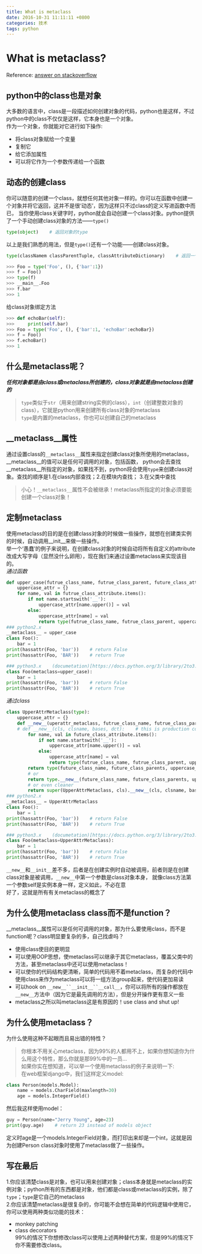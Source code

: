 ```yaml
---
title: What is metaclass
date: 2016-10-31 11:11:11 +0800
categories: 技术
tags: python
---
```


# What is metaclass?

Reference: [answer on stackoverflow](http://stackoverflow.com/questions/100003/what-is-a-metaclass-in-python/6581949#6581949)

## python中的class也是对象  
大多数的语言中，class是一段描述如何创建对象的代码，python也是这样，不过python中的class不仅仅是这样，它本身也是一个对象。  
作为一个对象，你就能对它进行如下操作:  
+ 将class对象赋给一个变量  
+ 复制它  
+ 给它添加属性  
+ 可以将它作为一个参数传递给一个函数  

## 动态的创建class  
你可以随意的创建一个class，就想任何其他对象一样的。你可以在函数中创建一个对象并将它返回，这并不是很‘动态’，因为这样只不过class的定义写进函数中而已，
当你使用class关键字时，python就会自动创建一个class对象。python提供了一个手动创建class对象的方法——`type()`  

``` python
type(object)    # 返回对象的type
```
以上是我们熟悉的用法，但是`type()`还有一个功能——创建class对象。
``` python
type(classNamem classParentTuple, classAttributeDictionary)    # 返回一个新的type（class对象）

>>> Foo = type('Foo', (), {'bar':1})
>>> f = Foo()
>>> type(f)
>>> __main__.Foo
>>> f.bar
>>> 1
```
给class对象绑定方法
``` python
>>> def echoBar(self):
>>>     print(self.bar)
>>> Foo = type('Foo', (), {'bar':1, 'echoBar':echoBar})
>>> f = Foo()
>>> f.echoBar()
>>> 1
```

## 什么是metaclass呢？
***任何对象都是由class或metaclass所创建的，class对象就是由metaclass创建的***  
> `type`类似于`str`（用来创建string实例的class），`int`（创建整数对象的class），它就是python用来创建所有class对象的metaclass  
`type`是内置的metaclass，你也可以创建自己的metaclass  

## __metaclass__属性
通过设置class的`__metaclass__`属性来指定创建class对象所使用的metaclass，__metaclass__的值可以是任何可调用的对象，包括函数，
python会去查找__metaclass__所指定的对象，如果找不到，python将会使用`type`来创建class对象。查找的顺序是1.在class内部查找；2.在模块内查找；
3.在父类中查找  
> 小心！`__metaclass__`属性不会被继承！metaclass所指定的对象必须要能创建一个class对象！  

## 定制metaclass
使用metaclass的目的是在创建class对象的时候做一些操作，就想在创建类实例的时候，自动调用__init__来做一些操作。  
举一个‘愚蠢’的例子来说明，在创建class对象的时候自动将所有自定义的attribute改成大写字母（显然没什么卵用），现在我们来通过设置metaclass来实现该目的。  
*通过函数*
``` python
def upper_case(futrue_class_name, futrue_class_parent, future_class_attribute):
    uppercase_attr = {}
    for name, val in futrue_class_attribute.items():
        if not name.startswith('__'):
            uppercase_attr[name.upper()] = val
        else:
            uppercase_attr[name] = val
            return type(futrue_class_name, futrue_class_parent, uppercase_attr)
### python2.x
__metaclass__ = upper_case
class Foo():
    bar = 1
print(hassattr(Foo, 'bar'))    # return False
print(hassattr(Foo, 'BAR'))    # return True

### python3.x    (documetation)[https://docs.python.org/3/library/2to3.html?highlight=metaclass#2to3fixer-metaclass]
class Foo(metaclass=upper_case):
    bar = 1
print(hassattr(Foo, 'bar'))    # return False
print(hassattr(Foo, 'BAR'))    # return True
```
*通过class*
``` python
class UpperAttrMetaclass(type):
    uppercase_attr = {}
    def __new__(uperattr_metaclass, futrue_class_name, futrue_class_parent, future_class_attribute):
    # def __new__(cls, clsname, bases, dct):    # this is production code
        for name, val in future_class_attribute.items():
            if not name.startswith('__'):
                uppercase_attr[name.upper()] = val
            else:
                uppercase_attr[name] = val
                return type(futrue_class_name, futrue_class_parent, uppercase_attr)
        return type(future_class_name, future_class_parents, uppercase_attr)
        # or
        return type.__new__(future_class_name, future_class_parents, uppercase_attr)    # this is much OOP
        # or even cleaner
        return super(UpperAttrMetaclass, cls).__new__(cls, clsname, bases, uppercase_attr)
### python2.x
__metaclass__ = UpperAttrMetaclass
class Foo():
    bar = 1
print(hassattr(Foo, 'bar'))    # return False
print(hassattr(Foo, 'BAR'))    # return True

### python3.x    (documetation)[https://docs.python.org/3/library/2to3.html?highlight=metaclass#2to3fixer-metaclass]
class Foo(metaclass=UpperAttrMetaclass):
    bar = 1
print(hassattr(Foo, 'bar'))    # return False
print(hassattr(Foo, 'BAR'))    # return True
```
`__new__`和`__init__`差不多，后者是在创建实例时自动被调用，前者则是在创建class对象是被调用，`__new__`中第一个参数是class对象本身，
就像class方法第一个参数self是实例本身一样，定义如此，不必在意  
好了，这就是所有有关metaclass的概念了  

## 为什么使用metaclass class而不是function？
__metaclass__属性可以是任何可调用的对象，那为什么要使用class，而不是function呢？class明显要复杂的多，自己找虐吗？  
+ 使用class使目的更明显  
+ 可以使用OOP思想，使metaclass可以继承于其它metaclass，覆盖父类中的方法，甚至metaclass中还可以使用metaclass！  
+ 可以使你的代码结构更清晰，简单的代码用不着metaclass，而复杂的代码中使用class来作为metaclass可以将一组方法group起来，使代码更加易读  
+ 可以hook on `__new__``__init__``__call__`，你可以将所有的操作都放在`__new__`方法中（因为它是最先调用的方法），但是分开操作更有意义一些  
+ metaclass之所以叫metaclass这是有原因的！use class and shut up!  

## 为什么使用metaclass？
为什么使用这种不起眼而且易出错的特性？  
> 你根本不用关心metaclass，因为99%的人都用不上，如果你想知道你为什么用这个特性，那么你就是那99%中的一员...  
如果你实在想知道，可以举一个使用metaclass的例子来说明一下:  
在web框架django中，我们这样定义model:
``` python
class Person(models.Model):
    name = models.CharField(maxlength=30)
    age = models.IntegerField()
```
然后我这样使用model：
``` python
guy = Person(name="Jerry Young", age=23)
print(guy.age)    # return 23 instead of models object
```
定义时age是一个models.IntegerField对象，而打印出来却是一个int，这就是因为创建Person class对象时使用了metaclass做了一些操作。  

## 写在最后
1.你应该清楚class是对象，也可以用来创建对象；class本身就是metaclass的实例对象；python所有的东西都是对象，他们都是class或metaclass的实例，除了`type`；`type`是它自己的metaclass  
2.你应该清楚metaclass是很复杂的，你可能不会想在简单的代码逻辑中使用它，你可以使用两种类似功能的技术：  
+ monkey patching  
+ class decorators  
99%的情况下你想修改class可以使用上述两种替代方案，但是99%的情况下你不需要修改class。  








